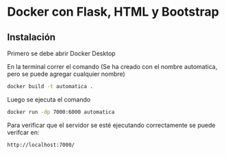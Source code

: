 # Docker con Flask, HTML y Bootstrap

## Instalación
Primero se debe abrir Docker Desktop

En la terminal correr el comando (Se ha creado con el nombre automatica, pero se puede agregar cualquier nombre)
```sh
docker build -t automatica .  
```

Luego se ejecuta el comando
```sh
docker run -dp 7000:6000 automatica 
```
Para verificar que el servidor se esté ejecutando correctamente 
se puede verifcar en:
```sh
http://localhost:7000/
```
